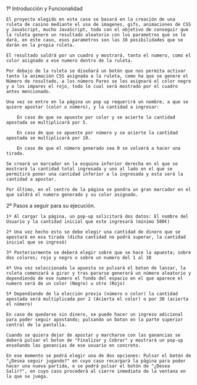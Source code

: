 <!-- |----------------------------------------REDACCIÓN DEL PROYECTO----------------------------------------| -->

1º Introducción y Funcionalidad

    El proyecto elegido en este caso se basará en la creación de una ruleta de casino mediante el uso de imagenes, gifs, animaciones de CSS y JavaScript, mucho JavaScript, todo con el objetivo de conseguir que la ruleta genere un resultado aleatorio con los parametros que se le dará, en este caso, esos parametros son las 38 posibilidades que se darán en la propia ruleta. 

    El resultado saldrá por un cuadro y mostrará, tanto el numero, como el color asignado a ese numero dentro de la ruleta.

    Por debajo de la ruleta se diseñará un botón que nos permita activar tanto la animación CSS asignada a la ruleta, como ha que se genere el Número de resultado, a los número Pares se les asignará el color negro y a los impares el rojo, todo lo cual será mostrado por el cuadro antes mencionado.

    Una vez se entre en la página un pop up requerirá un nombre, a que se quiere apostar (color o número), y la cantidad a ingresar:

        En caso de que se apueste por color y se acierte la cantidad apostada se multiplicará por 5.

        En caso de que se apueste por número y se acierte la cantidad apostada se multiplicará por 10.

        En caso de que el número generado sea 0 se volverá a hacer una tirada.

    Se creará un marcador en la esquina inferior derecha en el que se mostrará la cantidad total ingresada y uno al lado en el que se permitirá poner una cantidad inferior a la ingresada y esta será la cantidad a apostar.

    Por último, en el centro de la página se pondra un gran marcador en el que saldrá el numero generado y su color asignado.

2º Pasos a seguir para su ejecución.

    1º Al cargar la página, un pop-up solicitará dos datos: El nombre del Usuario y la cantidad inicial que este ingresará (mínimo 500€)

    2º Una vez hecho esto se debe elegir una cantidad de dinero que se apostará en esa tirada (dicha cantidad no podrá superar, la cantidad inicial que se ingresó)

    3º Posteriormente se deberá elegir sobre que se hace la apuesta; sobre dos colores; rojo y negro o sobre un numero del 1 al 38

    4º Una vez seleccionada la apuesta se pulsará el boton de lanzar, la ruleta comenzará a girar y tras pararse generará un número aleatorio y dependiendo de ese numero el fondo del espacio en el que aparece el numero será de un color (Negro) u otro (Rojo)

    5ª Dependiendo de la elección previa (número o color) la cantidad apostada será multiplicada por 2 (Acierta el color) o por 38 (acierta el número)

    En caso de quedarse sin dinero, se puede hacer un ingreso adicional para poder seguir apostando; pulsando un boton en la parte superior central de la pantalla.

    Cuando se quiera dejar de apostar y marcharse con las ganancias se deberá pulsar el boton de "Finalizar y Cobrar" y mostrará un pop-up enseñando las ganancias de ese usuario en concreto.

    En ese momento se podrá elegir una de dos opciones: Pulsar el botón de "¿Desea seguir jugando?" en cuyo caso recargará la página para poder hacer una nueva partida, o se podrá pulsar el botón de "¿Desea Salir?", en cuyo caso procederá al cierre inmediato de la ventana en la que se juega.